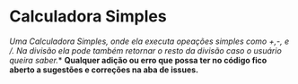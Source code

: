 # Calculadora Simples 
**Uma Calculadora Simples, onde ela executa opeações simples como +,-,* e /. Na divisão ela pode também retornar o resto da divisão caso o usuário queira saber.**
**Qualquer adição ou erro que possa ter no código fico aberto a sugestões e correções na aba de issues.**